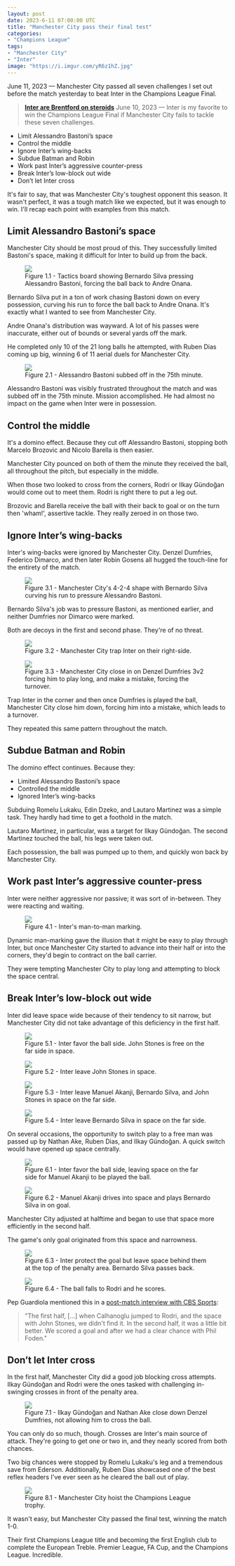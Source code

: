 ```yaml
---
layout: post
date: 2023-6-11 07:00:00 UTC
title: "Manchester City pass their final test"
categories: 
- "Champions League"
tags: 
- "Manchester City"
- "Inter" 
image: "https://i.imgur.com/yR6z1hZ.jpg"
---
```


June 11, 2023 — Manchester City passed all seven challenges I set out before the match yesterday to beat Inter in the Champions League Final.

<!---more--->

> **[Inter are Brentford on steroids](https://tacticsjournal.com/2023/06/10/inter-are-brentford-on-steroids/)**
> June 10, 2023 — Inter is my favorite to win the Champions League Final if Manchester City fails to tackle these seven challenges. 

- Limit Alessandro Bastoni’s space
- Control the middle
- Ignore Inter’s wing-backs
- Subdue Batman and Robin
- Work past Inter’s aggressive counter-press
- Break Inter’s low-block out wide
- Don’t let Inter cross

It's fair to say, that was Manchester City's toughest opponent this season. It wasn't perfect, it was a tough match like we expected, but it was enough to win. I'll recap each point with examples from this match. 

## Limit Alessandro Bastoni’s space

Manchester City should be most proud of this. They successfully limited Bastoni's space, making it difficult for Inter to build up from the back.

<figure>
    <img src="https://i.imgur.com/Ujmheml.jpg">
    <figcaption>Figure 1.1 - Tactics board showing Bernardo Silva pressing Alessandro Bastoni, forcing the ball back to Andre Onana.</figcaption>
</figure>

Bernardo Silva put in a ton of work chasing Bastoni down on every possession, curving his run to force the ball back to Andre Onana. It's exactly what I wanted to see from Manchester City.

Andre Onana's distribution was wayward. A lot of his passes were inaccurate, either out of bounds or several yards off the mark.

He completed only 10 of the 21 long balls he attempted, with Ruben Dias coming up big, winning 6 of 11 aerial duels for Manchester City.

<figure>
    <img src="https://i.imgur.com/isL4lgq.jpg">
    <figcaption>Figure 2.1 - Alessandro Bastoni subbed off in the 75th minute.</figcaption>
</figure>

Alessandro Bastoni was visibly frustrated throughout the match and was subbed off in the 75th minute. Mission accomplished. He had almost no impact on the game when Inter were in possession.

## Control the middle

It's a domino effect. Because they cut off Alessandro Bastoni, stopping both Marcelo Brozovic and Nicolo Barella is then easier.

Manchester City pounced on both of them the minute they received the ball, all throughout the pitch, but especially in the middle.

When those two looked to cross from the corners, Rodri or Ilkay Gündoğan would come out to meet them. Rodri is right there to put a leg out.

Brozovic and Barella receive the ball with their back to goal or on the turn then 'wham!', assertive tackle. They really zeroed in on those two.

## Ignore Inter’s wing-backs

Inter's wing-backs were ignored by Manchester City. Denzel Dumfries, Federico Dimarco, and then later Robin Gosens all hugged the touch-line for the entirety of the match.

<figure>
    <img src="https://i.imgur.com/22NBMru.jpg">
    <figcaption>Figure 3.1 - Manchester City's 4-2-4 shape with Bernardo Silva curving his run to pressure Alessandro Bastoni.</figcaption>
</figure>

Bernardo Silva's job was to pressure Bastoni, as mentioned earlier, and neither Dumfries nor Dimarco were marked.

Both are decoys in the first and second phase. They're of no threat.

<figure>
    <img src="https://i.imgur.com/kdUVrzG.jpg">
    <figcaption>Figure 3.2 - Manchester City trap Inter on their right-side.</figcaption>
</figure>

<figure>
    <img src="https://i.imgur.com/53L88jc.jpg">
    <figcaption>Figure 3.3 - Manchester City close in on Denzel Dumfries 3v2 forcing him to play long, and make a mistake, forcing the turnover.</figcaption>
</figure>

Trap Inter in the corner and then once Dumfries is played the ball, Manchester City close him down, forcing him into a mistake, which leads to a turnover.

They repeated this same pattern throughout the match.

## Subdue Batman and Robin

The domino effect continues. Because they:

- Limited Alessandro Bastoni’s space
- Controlled the middle
- Ignored Inter’s wing-backs

Subduing Romelu Lukaku, Edin Dzeko, and Lautaro Martinez was a simple task. They hardly had time to get a foothold in the match.

Lautaro Martinez, in particular, was a target for Ilkay Gündoğan. The second Martinez touched the ball, his legs were taken out.

Each possession, the ball was pumped up to them, and quickly won back by Manchester City.

## Work past Inter’s aggressive counter-press

Inter were neither aggressive nor passive; it was sort of in-between. They were reacting and waiting.

<figure>
    <img src="https://i.imgur.com/eU2tSWu.jpg">
    <figcaption>Figure 4.1 - Inter's man-to-man marking.</figcaption>
</figure>

Dynamic man-marking gave the illusion that it might be easy to play through Inter, but once Manchester City started to advance into their half or into the corners, they'd begin to contract on the ball carrier.

They were tempting Manchester City to play long and attempting to block the space central.

## Break Inter’s low-block out wide

Inter did leave space wide because of their tendency to sit narrow, but Manchester City did not take advantage of this deficiency in the first half.

<figure>
    <img src="https://i.imgur.com/7meETAv.jpg">
    <figcaption>Figure 5.1 - Inter favor the ball side. John Stones is free on the far side in space.</figcaption>
</figure>

<figure>
    <img src="https://i.imgur.com/t49LNNb.jpg">
    <figcaption>Figure 5.2 - Inter leave John Stones in space.</figcaption>
</figure>

<figure>
    <img src="https://i.imgur.com/woSygq8.jpg">
    <figcaption>Figure 5.3 - Inter leave Manuel Akanji, Bernardo Silva, and John Stones in space on the far side.</figcaption>
</figure>

<figure>
    <img src="https://i.imgur.com/Au5ryDX.jpg">
    <figcaption>Figure 5.4 - Inter leave Bernardo Silva in space on the far side.</figcaption>
</figure>

On several occasions, the opportunity to switch play to a free man was passed up by Nathan Ake, Ruben Dias, and Ilkay Gündoğan. A quick switch would have opened up space centrally.

<figure>
    <img src="https://i.imgur.com/6cUmDvj.jpg">
    <figcaption>Figure 6.1 - Inter favor the ball side, leaving space on the far side for Manuel Akanji to be played the ball.</figcaption>
</figure>

<figure>
    <img src="https://i.imgur.com/S2LbxXg.jpg">
    <figcaption>Figure 6.2 - Manuel Akanji drives into space and plays Bernardo Silva in on goal.</figcaption>
</figure>

Manchester City adjusted at halftime and began to use that space more efficiently in the second half.

The game's only goal originated from this space and narrowness.

<figure>
    <img src="https://i.imgur.com/GCFWPfP.jpg">
    <figcaption>Figure 6.3 - Inter protect the goal but leave space behind them at the top of the penalty area. Bernardo Silva passes back.</figcaption>
</figure>

<figure>
    <img src="https://i.imgur.com/b5IGKUC.jpg">
    <figcaption>Figure 6.4 - The ball falls to Rodri and he scores.</figcaption>
</figure>

Pep Guardiola mentioned this in a [post-match interview with CBS Sports](https://twitter.com/cbssportsgolazo/status/1667681071608238082?s=46&t=YC8lQJTh43E_mBQW40Ct2g):

> "The first half, [...] when Calhanoglu jumped to Rodri, and the space with John Stones, we didn't find it. In the second half, it was a little bit better. We scored a goal and after we had a clear chance with Phil Foden." 

## Don’t let Inter cross

In the first half, Manchester City did a good job blocking cross attempts. Ilkay Gündoğan and Rodri were the ones tasked with challenging in-swinging crosses in front of the penalty area.

<figure>
    <img src="https://i.imgur.com/RZTTZTT.jpg">
    <figcaption>Figure 7.1 - Ilkay Gündoğan and Nathan Ake close down Denzel Dumfries, not allowing him to cross the ball.</figcaption>
</figure>

You can only do so much, though. Crosses are Inter's main source of attack. They're going to get one or two in, and they nearly scored from both chances. 

Two big chances were stopped by Romelu Lukaku's leg and a tremendous save from Ederson. Additionally, Ruben Dias showcased one of the best reflex headers I've ever seen as he cleared the ball out of play.

<figure>
    <img src="https://i.imgur.com/yR6z1hZ.jpg">
    <figcaption>Figure 8.1 - Manchester City hoist the Champions League trophy.</figcaption>
</figure>

It wasn't easy, but Manchester City passed the final test, winning the match 1-0.

Their first Champions League title and becoming the first English club to complete the European Treble. Premier League, FA Cup, and the Champions League. Incredible. 
